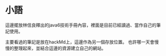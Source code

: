 # 小語

這邊擺放林信良釋出的java6技術手冊內容，裡面是目前已經讀過、當作自己的筆記使用。

主要看過的筆記是放在hackMd上，這邊作為另一個存放位置。
也許哪一天會慢慢的整理起來，並結合這邊的資源建立自己的網站。
